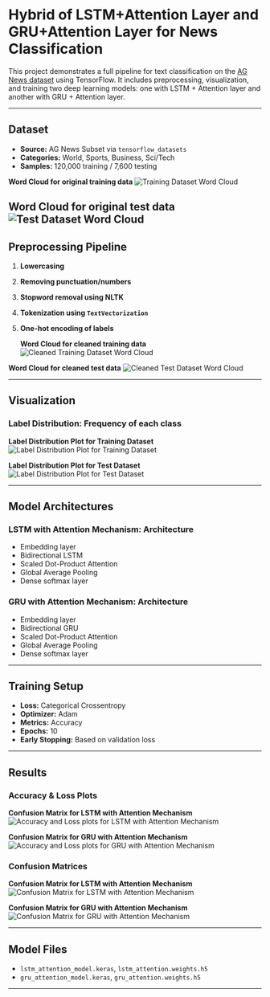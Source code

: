 # Hybrid of LSTM+Attention Layer and GRU+Attention Layer for News Classification

This project demonstrates a full pipeline for text classification on the [AG News dataset](https://www.tensorflow.org/datasets/catalog/ag_news_subset) using TensorFlow. It includes preprocessing, visualization, and training two deep learning models: one with LSTM + Attention layer and another with GRU + Attention layer.

---

## Dataset

- **Source:** AG News Subset via `tensorflow_datasets`
- **Categories:** World, Sports, Business, Sci/Tech
- **Samples:** 120,000 training / 7,600 testing

**Word Cloud for original training data**
![Training Dataset Word Cloud](./Figures/training_wordclouds.png "Training Dataset Word Cloud")


**Word Cloud for original test data**
![Test Dataset Word Cloud](./Figures/test_wordclouds.png "Test Dataset Word Cloud")
---

## Preprocessing Pipeline

1. **Lowercasing**
2. **Removing punctuation/numbers**
3. **Stopword removal using NLTK**
4. **Tokenization using `TextVectorization`**
5. **One-hot encoding of labels**

   **Word Cloud for cleaned training data**
![Cleaned Training Dataset Word Cloud](./Figures/cleaned_training_wordclouds.png "Cleaned Training Dataset Word Cloud")

**Word Cloud for cleaned test data**
![Cleaned Test Dataset Word Cloud](./Figures/cleaned_test_wordclouds.png "Cleaned Test Dataset Word Cloud")

---

## Visualization
### Label Distribution: Frequency of each class

 **Label Distribution Plot for Training Dataset**
![Label Distribution Plot for Training Dataset](./Figures/training_dist.png "Label Distribution Plot for Training Dataset")

**Label Distribution Plot for Test Dataset**
![Label Distribution Plot for Test Dataset](./Figures/test_dist.png "Label Distribution Plot for Test Dataset")

---

##  Model Architectures

### LSTM with Attention Mechanism: Architecture

- Embedding layer
- Bidirectional LSTM
- Scaled Dot-Product Attention
- Global Average Pooling
- Dense softmax layer

### GRU with Attention Mechanism: Architecture

- Embedding layer
- Bidirectional GRU
- Scaled Dot-Product Attention
- Global Average Pooling
- Dense softmax layer

---

## Training Setup

- **Loss:** Categorical Crossentropy
- **Optimizer:** Adam
- **Metrics:** Accuracy
- **Epochs:** 10
- **Early Stopping:** Based on validation loss

---

## Results

### Accuracy & Loss Plots
**Confusion Matrix for LSTM with Attention Mechanism**
![Accuracy and Loss plots for LSTM with Attention Mechanism](./Figures/lstm_attention_acc_loss.png "Accuracy and Loss plots for LSTM with Attention Mechanism")


**Confusion Matrix for GRU with Attention Mechanism**
![Accuracy and Loss plots for GRU with Attention Mechanism](./Figures/gru_attention_acc_loss.png "Accuracy and Loss plots for GRU with Attention Mechanism")



### Confusion Matrices
**Confusion Matrix for LSTM with Attention Mechanism**
![Confusion Matrix for LSTM with Attention Mechanism](./Figures/Confusion_matrix_LSTM+Attention.png "Confusion Matrix for LSTM with Attention Mechanism")


**Confusion Matrix for GRU with Attention Mechanism**
![Confusion Matrix for GRU with Attention Mechanism](./Figures/Confusion_matrix_GRU+Attention.png "Confusion Matrix for GRU with Attention Mechanism")


---

## Model Files

- `lstm_attention_model.keras`, `lstm_attention.weights.h5`
- `gru_attention_model.keras`, `gru_attention.weights.h5`

---


